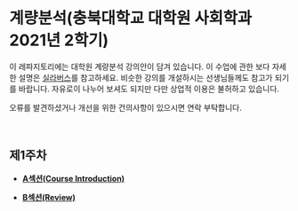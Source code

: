# 계량분석(충북대학교 대학원 사회학과 2021년 2학기)


이 레파지토리에는 대학원 계량분석 강의안이 담겨 있습니다. 이 수업에 관한 보다 자세한 설명은 [실라버스](https://github.com/hxk271/Syllabi/blob/main/8969001(2021-2).pdf)를 참고하세요. 비슷한 강의를 개설하시는 선생님들께도 참고가 되기를 바랍니다. 자유로이 나누어 보셔도 되지만 다만 상업적 이용은 불허하고 있습니다.

오류를 발견하셨거나 개선을 위한 건의사항이 있으시면 연락 부탁합니다.

<br/>

## 제1주차

-  [**A섹션(Course Introduction)**](https://github.com/hxk271/LinearRegression/blob/main/Beamer________W1A.pdf)

-  [**B섹션(Review)**](https://github.com/hxk271/LinearRegression/blob/main/Beamer________W1B.pdf)

